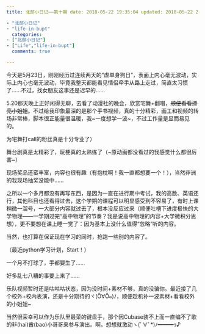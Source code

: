 ```yaml
---
title: 北邮小日记——第十期 date: 2018-05-22 19:35:04 updated: 2018-05-22 23:59:59 tags:

- "北邮小日记"
- "life-in-bupt"
  categories:
- ["北邮小日记"]
- ["Life","life-in-bupt"]
  comments: true

---
```


今天是5月23日，刚刚经历过连续两天的“虐单身狗日”，表面上内心毫无波动，实际上内心也毫无波动，毕竟我整天都能看见情侣牵手从路上走过，简直太习惯了……不过，找女朋友这事还是迟早的……

5.20那天晚上正好闲得无聊，去看了动漫社的晚会，欣赏宅舞+翻唱，<s>顺便看看漂亮小姐姐</s>。不过给我印象最深的是那个手书视频，真的十分精彩，画工和视频的转场非常棒，脚本很正能量很温暖，我~一度想学一波~，不过工作量是显而易见的。

为宅舞打call的粉丝真是十分专业了）

舞台剧真是太精彩了，玩梗真的太熟练了（~原动画都没看过的我感觉什么都很厉害~）

现场奖品还蛮丰富，内容也很有趣（有抱枕啊！我一直都想要一个！），当然非洲的我现场抽奖没能中……

之所以一个多月都没有再写东西，是因为一直在进行期中考试，我的高数、英语还行，其他科目也还看得过去，这个学期的课程可以明显感受到不容易了，有时上课稍微一溜号，一大部分内容就过去了，根本没反应过来（顺便吐槽下进度极快的大学物理——一学期过完“高中物理”的节奏？我是说高中物理的内容+大学微积分思想），更不要想在课上睡一觉了：因为基本上没什么值得“忽略”听的内容。

当然，也打算在保证现在学习的同时，抢跑一些别的内容了。

（最近python学习计划，Start！）

一个月不打球了，手都要生了……

好多乱七八糟的事要上来了……

乐队视频暂时还是咕咕咕状态，因为没时间+素材不够，真的没骗你。最近接了几个校外+校内表演，还是十分期待的ヾ(Ő∀Ő๑)ﾉ，顺便趁机补一波素材+看看校外的小姐姐~

当然很荣幸可以作为乐队里最菜的键盘手，那个因Cubase装不上而一直编不了歌的非(hai)酋(bao)小哥哥来参与演出。啊，想想就激动ヽ(ﾟ∀ﾟ*)ﾉ━━━ｩ♪
